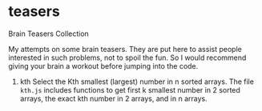 teasers
=======

Brain Teasers Collection  

My attempts on some brain teasers. They are put here to assist people interested in such problems, not to spoil the fun. So I would recommend giving your brain a workout before jumping into the code.

1. kth
    Select the Kth smallest (largest) number in n sorted arrays. The file `kth.js` includes functions to get first k smallest number in 2 sorted arrays, the exact kth number in 2 arrays, and in n arrays.
